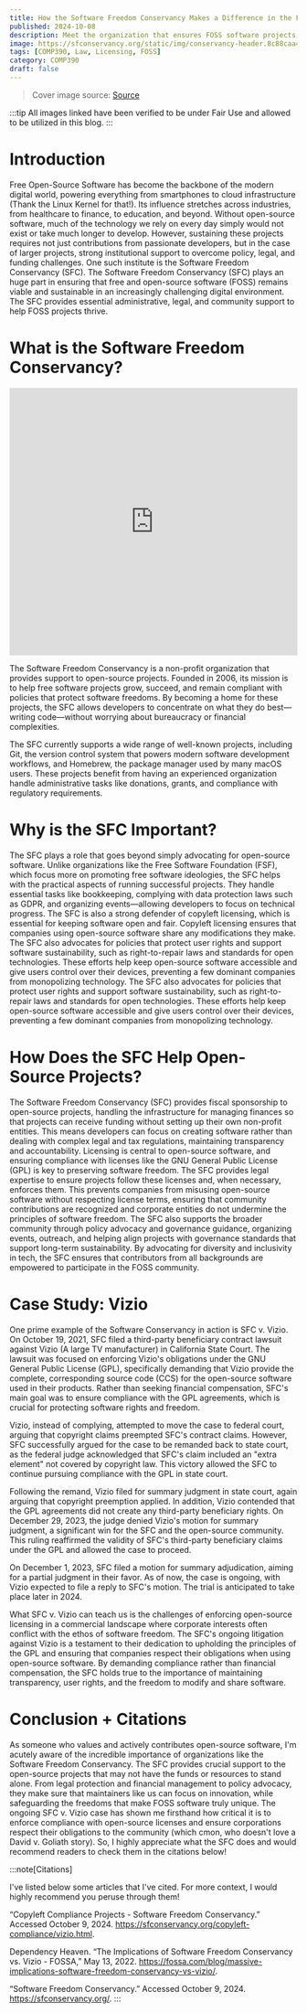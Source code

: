 ```yaml
---
title: How the Software Freedom Conservancy Makes a Difference in the FOSS World
published: 2024-10-08
description: Meet the organization that ensures FOSS software projects can thrive without the hassle.
image: https://sfconservancy.org/static/img/conservancy-header.8c88caa4010b.svg
tags: [COMP390, Law, Licensing, FOSS]
category: COMP390
draft: false
---
```


> Cover image source: [Source](https://sfconservancy.org/)

:::tip
All images linked have been verified to be under Fair Use and allowed to be utilized in this blog.
:::

# Introduction

Free Open-Source Software has become the backbone of the modern digital world, powering everything from smartphones to cloud infrastructure (Thank the Linux Kernel for that!). Its influence stretches across industries, from healthcare to finance, to education, and beyond. Without open-source software, much of the technology we rely on every day simply would not exist or take much longer to develop. However, sustaining these projects requires not just contributions from passionate developers, but in the case of larger projects, strong institutional support to overcome policy, legal, and funding challenges. One such institute is the Software Freedom Conservancy (SFC). The Software Freedom Conservancy (SFC) plays an huge part in ensuring that free and open-source software (FOSS) remains viable and sustainable in an increasingly challenging digital environment. The SFC provides essential administrative, legal, and community support to help FOSS projects thrive. 

# What is the Software Freedom Conservancy?

<iframe width="100%" height="468" src="https://www.youtube.com/embed/yCCxMfW0LTM?si=8b6C9mV9TTypJj6e" title="YouTube video player" frameborder="0" allow="accelerometer; autoplay; clipboard-write; encrypted-media; gyroscope; picture-in-picture; web-share" referrerpolicy="strict-origin-when-cross-origin" allowfullscreen></iframe>


The Software Freedom Conservancy is a non-profit organization that provides support to open-source projects. Founded in 2006, its mission is to help free software projects grow, succeed, and remain compliant with policies that protect software freedoms. By becoming a home for these projects, the SFC allows developers to concentrate on what they do best—writing code—without worrying about bureaucracy or financial complexities.

The SFC currently supports a wide range of well-known projects, including Git, the version control system that powers modern software development workflows, and Homebrew, the package manager used by many macOS users. These projects benefit from having an experienced organization handle administrative tasks like donations, grants, and compliance with regulatory requirements.


# Why is the SFC Important?

The SFC plays a role that goes beyond simply advocating for open-source software. Unlike organizations like the Free Software Foundation (FSF), which focus more on promoting free software ideologies, the SFC helps with the practical aspects of running successful projects. They handle essential tasks like bookkeeping, complying with data protection laws such as GDPR, and organizing events—allowing developers to focus on technical progress. The SFC is also a strong defender of copyleft licensing, which is essential for keeping software open and fair. Copyleft licensing ensures that companies using open-source software share any modifications they make. The SFC also advocates for policies that protect user rights and support software sustainability, such as right-to-repair laws and standards for open technologies. These efforts help keep open-source software accessible and give users control over their devices, preventing a few dominant companies from monopolizing technology. The SFC also advocates for policies that protect user rights and support software sustainability, such as right-to-repair laws and standards for open technologies. These efforts help keep open-source software accessible and give users control over their devices, preventing a few dominant companies from monopolizing technology.

# How Does the SFC Help Open-Source Projects?

The Software Freedom Conservancy (SFC) provides fiscal sponsorship to open-source projects, handling the infrastructure for managing finances so that projects can receive funding without setting up their own non-profit entities. This means developers can focus on creating software rather than dealing with complex legal and tax regulations, maintaining transparency and accountability. Licensing is central to open-source software, and ensuring compliance with licenses like the GNU General Public License (GPL) is key to preserving software freedom. The SFC provides legal expertise to ensure projects follow these licenses and, when necessary, enforces them. This prevents companies from misusing open-source software without respecting license terms, ensuring that community contributions are recognized and corporate entities do not undermine the principles of software freedom. The SFC also supports the broader community through policy advocacy and governance guidance, organizing events, outreach, and helping align projects with governance standards that support long-term sustainability. By advocating for diversity and inclusivity in tech, the SFC ensures that contributors from all backgrounds are empowered to participate in the FOSS community.

# Case Study: Vizio

One prime example of the Software Conservancy in action is SFC v. Vizio. On October 19, 2021, SFC filed a third-party beneficiary contract lawsuit against Vizio (A large TV manufacturer) in California State Court. The lawsuit was focused on enforcing Vizio's obligations under the GNU General Public License (GPL), specifically demanding that Vizio provide the complete, corresponding source code (CCS) for the open-source software used in their products. Rather than seeking financial compensation, SFC's main goal was to ensure compliance with the GPL agreements, which is crucial for protecting software rights and freedom.

Vizio, instead of complying, attempted to move the case to federal court, arguing that copyright claims preempted SFC's contract claims. However, SFC successfully argued for the case to be remanded back to state court, as the federal judge acknowledged that SFC's claim included an "extra element" not covered by copyright law. This victory allowed the SFC to continue pursuing compliance with the GPL in state court.

Following the remand, Vizio filed for summary judgment in state court, again arguing that copyright preemption applied. In addition, Vizio contended that the GPL agreements did not create any third-party beneficiary rights. On December 29, 2023, the judge denied Vizio's motion for summary judgment, a significant win for the SFC and the open-source community. This ruling reaffirmed the validity of SFC's third-party beneficiary claims under the GPL and allowed the case to proceed.

On December 1, 2023, SFC filed a motion for summary adjudication, aiming for a partial judgment in their favor. As of now, the case is ongoing, with Vizio expected to file a reply to SFC's motion. The trial is anticipated to take place later in 2024.

What SFC v. Vizio can teach us is the challenges of enforcing open-source licensing in a commercial landscape where corporate interests often conflict with the ethos of software freedom. The SFC's ongoing litigation against Vizio is a testament to their dedication to upholding the principles of the GPL and ensuring that companies respect their obligations when using open-source software. By demanding compliance rather than financial compensation, the SFC holds true to the importance of maintaining transparency, user rights, and the freedom to modify and share software.

# Conclusion + Citations

As someone who values and actively contributes open-source software, I'm acutely aware of the incredible importance of organizations like the Software Freedom Conservancy. The SFC provides crucial support to the open-source projects that may not have the funds or resources to stand alone. From legal protection and financial management to policy advocacy, they make sure that maintainers like us can focus on innovation, while safeguarding the freedoms that make FOSS software truly unique. The ongoing SFC v. Vizio case has shown me firsthand how critical it is to enforce compliance with open-source licenses and ensure corporations respect their obligations to the community (which cmon, who doesn't love a David v. Goliath story). So, I highly appreciate what the SFC does and would recommend readers to check them in the citations below!

:::note[Citations]

I've listed below some articles that I've cited. For more context, I would highly recommend you peruse through them!

“Copyleft Compliance Projects - Software Freedom Conservancy.” Accessed October 9, 2024. https://sfconservancy.org/copyleft-compliance/vizio.html.

Dependency Heaven. “The Implications of Software Freedom Conservancy vs. Vizio - FOSSA,” May 13, 2022. https://fossa.com/blog/massive-implications-software-freedom-conservancy-vs-vizio/.

“Software Freedom Conservancy.” Accessed October 9, 2024. https://sfconservancy.org/. 
:::

